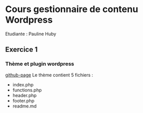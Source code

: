 # Cours gestionnaire de contenu Wordpress

Etudiante : Pauline Huby

## Exercice 1
### Thème et plugin wordpress
[github-page](https://paulinehub.github.io/cours-wordpress-ete22-theme/exer1)
Le thème contient 5 fichiers :
- index.php
- functions.php
- header.php
- footer.php
- readme.md